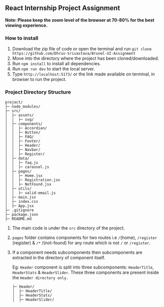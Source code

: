 ## React Internship Project Assignment

**Note: Please keep the zoom level of the browser at 70-80% for the best viewing experience.**

### How to install

1. Download the zip file of code or open the terminal and run `git clone https://github.com/Dhruv-Srivastava/Brunel-UI-Assignment`
2. Move into the directory where the project has been cloned/downloaded.
3. Run `npm install` to install all dependencies.
4. Run `npm run dev` to start the local server.
5. Type `http://localhost:5173/` or the link made available on terminal, in browser to run the project.

### Project Directory Structure

```
project/
├─ node_modules/
├─ src/
│  ├─ assets/
│  │  ├─ svg/
│  ├─ components/
│  │  ├─ Accordian/
│  │  ├─ Button/
│  │  ├─ FAQ/
│  │  ├─ Footer/
│  │  ├─ Header/
│  │  ├─ Navbar/
│  │  ├─ Register/
│  ├─ data/
│  │  ├─ faq.js
│  │  ├─ carousel.js
│  ├─ pages/
│  │  ├─ Home.jsx
│  │  ├─ Registration.jsx
│  │  ├─ NotFound.jsx
│  ├─ utils/
│  │  ├─ valid-email.js
│  ├─ main.jsx
│  ├─ index.css
│  ├─ App.jsx 
├─ .gitignore
├─ package.json
├─ README.md
```

1. The main code is under the `src` directory of the project.

2. `pages` folder contains components for two routes i.e `/`(home), `/register` (register) & `/*` /(not-found) for any route which is not `/` or `/register`.

3. If a component needs subcomponents then subcomponents are extracted in the directory of component itself.

    Eg: `Header` component is split into three subcomponents: `HeaderTitle`, `HeaderStats` & `HeaderSlider`. These three components are present inside the `Header directory only.`

    ```
    ├─ Header/
    │  ├─ HeaderTitle/
    │  ├─ HeaderStats/
    │  ├─ HeaderSlider/
    ```

